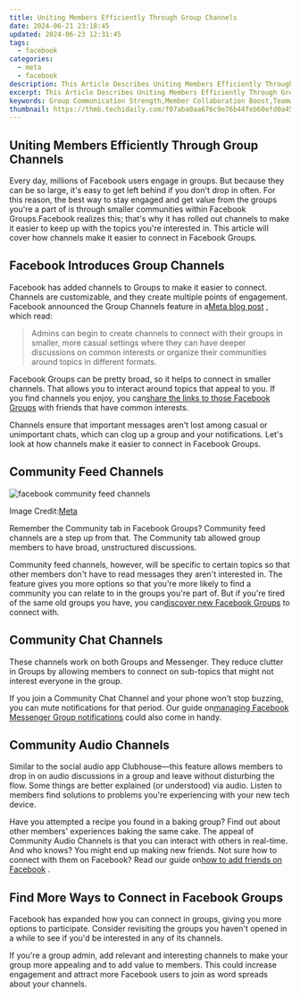 ```yaml
---
title: Uniting Members Efficiently Through Group Channels
date: 2024-06-21 23:18:45
updated: 2024-06-23 12:31:45
tags:
  - facebook
categories:
  - meta
  - facebook
description: This Article Describes Uniting Members Efficiently Through Group Channels
excerpt: This Article Describes Uniting Members Efficiently Through Group Channels
keywords: Group Communication Strength,Member Collaboration Boost,Teamwork via Group Chat,Channel-Based Membership Unity,Efficient Member Linkage,Streamlined Member Engagement,Coordinated Group Dynamics
thumbnail: https://thmb.techidaily.com/f07aba0aa676c9e76b44feb60efd0a45624266536fcc9c86e32c630adb095a41.jpg
---
```


## Uniting Members Efficiently Through Group Channels

 Every day, millions of Facebook users engage in groups. But because they can be so large, it's easy to get left behind if you don't drop in often. For this reason, the best way to stay engaged and get value from the groups you're a part of is through smaller communities within Facebook Groups.Facebook realizes this; that's why it has rolled out channels to make it easier to keep up with the topics you're interested in. This article will cover how channels make it easier to connect in Facebook Groups.

## Facebook Introduces Group Channels

 Facebook has added channels to Groups to make it easier to connect. Channels are customizable, and they create multiple points of engagement. Facebook announced the Group Channels feature in a[Meta blog post](https://about.fb.com/news/2022/06/features-to-find-and-connect-with-facebook-groups/) , which read:

> Admins can begin to create channels to connect with their groups in smaller, more casual settings where they can have deeper discussions on common interests or organize their communities around topics in different formats.

 Facebook Groups can be pretty broad, so it helps to connect in smaller channels. That allows you to interact around topics that appeal to you. If you find channels you enjoy, you can[share the links to those Facebook Groups](https://www.makeuseof.com/facebook-find-links-profiles-pages-groups/) with friends that have common interests.

 Channels ensure that important messages aren't lost among casual or unimportant chats, which can clog up a group and your notifications. Let's look at how channels make it easier to connect in Facebook Groups.

## Community Feed Channels

![facebook community feed channels](https://static1.makeuseofimages.com/wordpress/wp-content/uploads/2022/07/facebook-community-feed-channels.jpg)

 Image Credit:[Meta](https://about.fb.com/news/2022/06/features-to-find-and-connect-with-facebook-groups/)

 Remember the Community tab in Facebook Groups? Community feed channels are a step up from that. The Community tab allowed group members to have broad, unstructured discussions.

 Community feed channels, however, will be specific to certain topics so that other members don't have to read messages they aren't interested in. The feature gives you more options so that you're more likely to find a community you can relate to in the groups you're part of. But if you're tired of the same old groups you have, you can[discover new Facebook Groups](https://www.makeuseof.com/tag/5-awesome-ways-discover-new-facebook-groups/) to connect with.

## Community Chat Channels

 These channels work on both Groups and Messenger. They reduce clutter in Groups by allowing members to connect on sub-topics that might not interest everyone in the group.

 If you join a Community Chat Channel and your phone won't stop buzzing, you can mute notifications for that period. Our guide on[managing Facebook Messenger Group notifications](https://www.makeuseof.com/manage-facebook-messenger-group-notifications/) could also come in handy.

## Community Audio Channels

 Similar to the social audio app Clubhouse—this feature allows members to drop in on audio discussions in a group and leave without disturbing the flow. Some things are better explained (or understood) via audio. Listen to members find solutions to problems you're experiencing with your new tech device.

 Have you attempted a recipe you found in a baking group? Find out about other members' experiences baking the same cake. The appeal of Community Audio Channels is that you can interact with others in real-time. And who knows? You might end up making new friends. Not sure how to connect with them on Facebook? Read our guide on[how to add friends on Facebook](https://www.makeuseof.com/tag/facebook-friend-requests-unwritten-rules-hidden-settings-weekly-facebook-tips/) .

## Find More Ways to Connect in Facebook Groups

 Facebook has expanded how you can connect in groups, giving you more options to participate. Consider revisiting the groups you haven't opened in a while to see if you'd be interested in any of its channels.

 If you're a group admin, add relevant and interesting channels to make your group more appealing and to add value to members. This could increase engagement and attract more Facebook users to join as word spreads about your channels.


<ins class="adsbygoogle"
     style="display:block"
     data-ad-format="autorelaxed"
     data-ad-client="ca-pub-7571918770474297"
     data-ad-slot="1223367746"></ins>



<ins class="adsbygoogle"
     style="display:block"
     data-ad-client="ca-pub-7571918770474297"
     data-ad-slot="8358498916"
     data-ad-format="auto"
     data-full-width-responsive="true"></ins>
